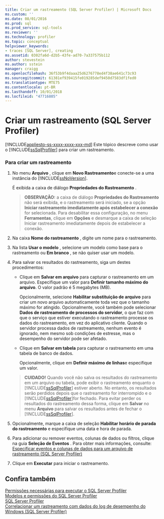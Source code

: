 ```yaml
---
title: Criar um rastreamento (SQL Server Profiler) | Microsoft Docs
ms.custom: ''
ms.date: 08/01/2016
ms.prod: sql
ms.prod_service: sql-tools
ms.reviewer: ''
ms.technology: profiler
ms.topic: conceptual
helpviewer_keywords:
- traces [SQL Server], creating
ms.assetid: 0302fa6d-d2b5-43fe-ad70-7a337575b112
author: stevestein
ms.author: sstein
manager: craigg
ms.openlocfilehash: 36f53b9f4daaa25d6276778ed4f38ae641c73c93
ms.sourcegitcommit: 61381ef939415fe019285def9450d7583df1fed0
ms.translationtype: MTE75
ms.contentlocale: pt-BR
ms.lasthandoff: 10/01/2018
ms.locfileid: "47716805"
---
```

# <a name="create-a-trace-sql-server-profiler"></a>Criar um rastreamento (SQL Server Profiler)
[!INCLUDE[appliesto-ss-xxxx-xxxx-xxx-md](../../includes/appliesto-ss-xxxx-xxxx-xxx-md.md)]
  Este tópico descreve como usar o [!INCLUDE[ssSqlProfiler](../../includes/sssqlprofiler-md.md)] para criar um rastreamento.  
  
### <a name="to-create-a-trace"></a>Para criar um rastreamento  
  
1.  No menu **Arquivo** , clique em **Novo Rastreamento**e conecte-se a uma instância do [!INCLUDE[ssNoVersion](../../includes/ssnoversion-md.md)].  
  
     É exibida a caixa de diálogo **Propriedades do Rastreamento** .  
  
    > **OBSERVAÇÃO:** a caixa de diálogo **Propriedades do Rastreamento** não será exibida, e o rastreamento será iniciado, se a opção **Iniciar rastreamento imediatamente após estabelecer a conexão** for selecionada. Para desabilitar essa configuração, no menu **Ferramentas**, clique em **Opções** e desmarque a caixa de seleção Iniciar rastreamento imediatamente depois de estabelecer a conexão.  
  
2.  Na caixa **Nome do rastreamento** , digite um nome para o rastreamento.  
  
3.  Na lista **Usar o modelo** , selecione um modelo como base para o rastreamento ou **Em branco** , se não quiser usar um modelo.  
  
4.  Para salvar os resultados do rastreamento, siga um destes procedimentos:  
  
    -   Clique em **Salvar em arquivo** para capturar o rastreamento em um arquivo. Especifique um valor para **Definir tamanho máximo do arquivo**. O valor padrão é 5 megabytes (MB).  
  
         Opcionalmente, selecione **Habilitar substituição de arquivo** para criar um novo arquivo automaticamente toda vez que o tamanho máximo for atingido. Opcionalmente, você também pode selecionar **Dados de rastreamento de processos do servidor**, o que faz com que o serviço que estiver executando o rastreamento processe os dados do rastreamento, em vez do aplicativo cliente. Quando o servidor processa dados de rastreamento, nenhum evento é ignorado, nem mesmo sob condições de estresse, mas o desempenho do servidor pode ser afetado.  
  
    -   Clique em **Salvar em tabela** para capturar o rastreamento em uma tabela de banco de dados.  
  
         Opcionalmente, clique em **Definir máximo de linhas**e especifique um valor.  
  
    > **CUIDADO!** Quando você não salva os resultados do rastreamento em um arquivo ou tabela, pode exibir o rastreamento enquanto o [!INCLUDE[ssSqlProfiler](../../includes/sssqlprofiler-md.md)] estiver aberto. No entanto, os resultados serão perdidos depois que o rastreamento for interrompido e o [!INCLUDE[ssSqlProfiler](../../includes/sssqlprofiler-md.md)]for fechado. Para evitar perder os resultados do rastreamento dessa forma, clique em **Salvar** no menu **Arquivo** para salvar os resultados antes de fechar o [!INCLUDE[ssSqlProfiler](../../includes/sssqlprofiler-md.md)].  
  
5.  Opcionalmente, marque a caixa de seleção **Habilitar horário de parada do rastreamento** e especifique uma data e hora de parada.  
  
6.  Para adicionar ou remover eventos, colunas de dados ou filtros, clique na guia **Seleção de Eventos**  . Para obter mais informações, consulte: [Especificar eventos e colunas de dados para um arquivo de rastreamento &#40;SQL Server Profiler&#41;](../../tools/sql-server-profiler/specify-events-and-data-columns-for-a-trace-file-sql-server-profiler.md)  
  
7.  Clique em **Executar** para iniciar o rastreamento.  
  
## <a name="see-also"></a>Confira também  
 [Permissões necessárias para executar o SQL Server Profiler](../../tools/sql-server-profiler/permissions-required-to-run-sql-server-profiler.md)   
 [Modelos e permissões do SQL Server Profiler](../../tools/sql-server-profiler/sql-server-profiler-templates-and-permissions.md)   
 [SQL Server Profiler](../../tools/sql-server-profiler/sql-server-profiler.md)   
 [Correlacionar um rastreamento com dados do log de desempenho do Windows &#40;SQL Server Profiler&#41;](../../tools/sql-server-profiler/correlate-a-trace-with-windows-performance-log-data-sql-server-profiler.md)  
  
  
